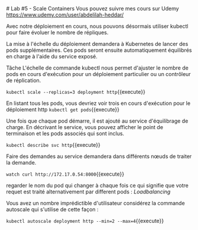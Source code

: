 # Lab #5 - Scale Containers
Vous pouvez suivre mes cours sur Udemy
https://www.udemy.com/user/abdelilah-heddar/

Avec notre déploiement en cours, nous pouvons désormais utiliser kubectl pour faire évoluer le nombre de répliques.

La mise à l'échelle du déploiement demandera à Kubernetes de lancer des pods supplémentaires. Ces pods seront ensuite automatiquement équilibrés en charge à l'aide du service exposé.

Tâche
L'échelle de commande kubectl nous permet d'ajuster le nombre de pods en cours d'exécution pour un déploiement particulier ou un contrôleur de réplication.

`kubectl scale --replicas=3 deployment http`{{execute}}

En listant tous les pods, vous devriez voir trois en cours d'exécution pour le déploiement http `kubectl get pods`{{execute}}

Une fois que chaque pod démarre, il est ajouté au service d'équilibrage de charge. En décrivant le service, vous pouvez afficher le point de terminaison et les pods associés qui sont inclus.

`kubectl describe svc http`{{execute}}

Faire des demandes au service demandera dans différents nœuds de traiter la demande.

`watch curl http://172.17.0.54:8000`{{execute}}

regarder le nom du pod qui changer à chaque fois ce qui signifie que votre requet est traité alternativement par different pods : _Loadbalancing_

Vous avez un nombre imprédictible d'utilisateur considérez la commande autoscale qui s'utilise de cette façon :

`kubectl autoscale deployment http --min=2 --max=4`{{execute}}
